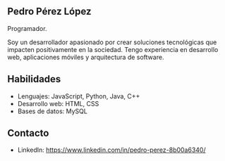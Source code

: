 ## Pedro Pérez López
Programador.

Soy un desarrollador apasionado por crear soluciones tecnológicas que impacten positivamente en la sociedad. Tengo experiencia en desarrollo web, aplicaciones móviles y arquitectura de software.

## Habilidades
- Lenguajes: JavaScript, Python, Java, C++
- Desarrollo web: HTML, CSS
- Bases de datos: MySQL
  
## Contacto
- LinkedIn: https://www.linkedin.com/in/pedro-perez-8b00a6340/

<!--
**PedroPrez02/PedroPrez02** is a ✨ _special_ ✨ repository because its `README.md` (this file) appears on your GitHub profile.

Here are some ideas to get you started:

- 🔭 I’m currently working on ...
- 🌱 I’m currently learning ...
- 👯 I’m looking to collaborate on ...
- 🤔 I’m looking for help with ...
- 💬 Ask me about ...
- 📫 How to reach me: ...
- 😄 Pronouns: ...
- ⚡ Fun fact: ...
-->
